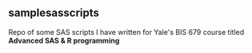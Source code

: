 ## samplesasscripts

Repo of some SAS scripts I have written for Yale's BIS 679 course titled __Advanced SAS & R programming__
